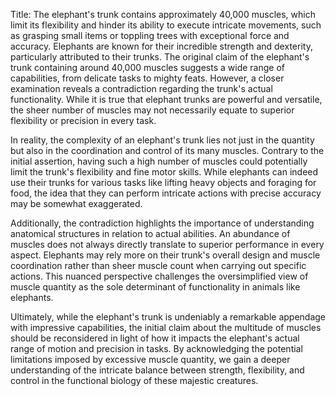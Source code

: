 Title: The elephant's trunk contains approximately 40,000 muscles, which limit its flexibility and hinder its ability to execute intricate movements, such as grasping small items or toppling trees with exceptional force and accuracy.
Elephants are known for their incredible strength and dexterity, particularly attributed to their trunks. The original claim of the elephant's trunk containing around 40,000 muscles suggests a wide range of capabilities, from delicate tasks to mighty feats. However, a closer examination reveals a contradiction regarding the trunk's actual functionality. While it is true that elephant trunks are powerful and versatile, the sheer number of muscles may not necessarily equate to superior flexibility or precision in every task.

In reality, the complexity of an elephant's trunk lies not just in the quantity but also in the coordination and control of its many muscles. Contrary to the initial assertion, having such a high number of muscles could potentially limit the trunk's flexibility and fine motor skills. While elephants can indeed use their trunks for various tasks like lifting heavy objects and foraging for food, the idea that they can perform intricate actions with precise accuracy may be somewhat exaggerated.

Additionally, the contradiction highlights the importance of understanding anatomical structures in relation to actual abilities. An abundance of muscles does not always directly translate to superior performance in every aspect. Elephants may rely more on their trunk's overall design and muscle coordination rather than sheer muscle count when carrying out specific actions. This nuanced perspective challenges the oversimplified view of muscle quantity as the sole determinant of functionality in animals like elephants.

Ultimately, while the elephant's trunk is undeniably a remarkable appendage with impressive capabilities, the initial claim about the multitude of muscles should be reconsidered in light of how it impacts the elephant's actual range of motion and precision in tasks. By acknowledging the potential limitations imposed by excessive muscle quantity, we gain a deeper understanding of the intricate balance between strength, flexibility, and control in the functional biology of these majestic creatures.